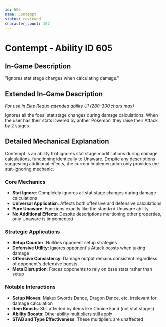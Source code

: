 ```yaml
---
id: 605
name: Contempt
status: reviewed
character_count: 162
---
```


# Contempt - Ability ID 605

## In-Game Description
"Ignores stat stage changes when calculating damage."

## Extended In-Game Description
*For use in Elite Redux extended ability UI (280-300 chars max)*

Ignores all the foes' stat stage changes during damage calculations. When the user has their stats lowered by anther Pokemon, they raise their Attack by 2 stages.

## Detailed Mechanical Explanation

Contempt is an ability that ignores stat stage modifications during damage calculations, functioning identically to Unaware. Despite any descriptions suggesting additional effects, the current implementation only provides the stat-ignoring mechanic.

### Core Mechanics
- **Stat Ignore**: Completely ignores all stat stage changes during damage calculations
- **Universal Application**: Affects both offensive and defensive calculations
- **Pure Unaware**: Functions exactly like the standard Unaware ability
- **No Additional Effects**: Despite descriptions mentioning other properties, only Unaware is implemented

### Strategic Applications
- **Setup Counter**: Nullifies opponent setup strategies
- **Defensive Utility**: Ignores opponent's Attack boosts when taking damage
- **Offensive Consistency**: Damage output remains consistent regardless of opponent's defensive boosts
- **Meta Disruption**: Forces opponents to rely on base stats rather than setup

### Notable Interactions
- **Setup Moves**: Makes Swords Dance, Dragon Dance, etc. irrelevant for damage calculation
- **Item Boosts**: Still affected by items like Choice Band (not stat stages)
- **Ability Boosts**: Other ability multipliers still apply
- **STAB and Type Effectiveness**: These multipliers are unaffected